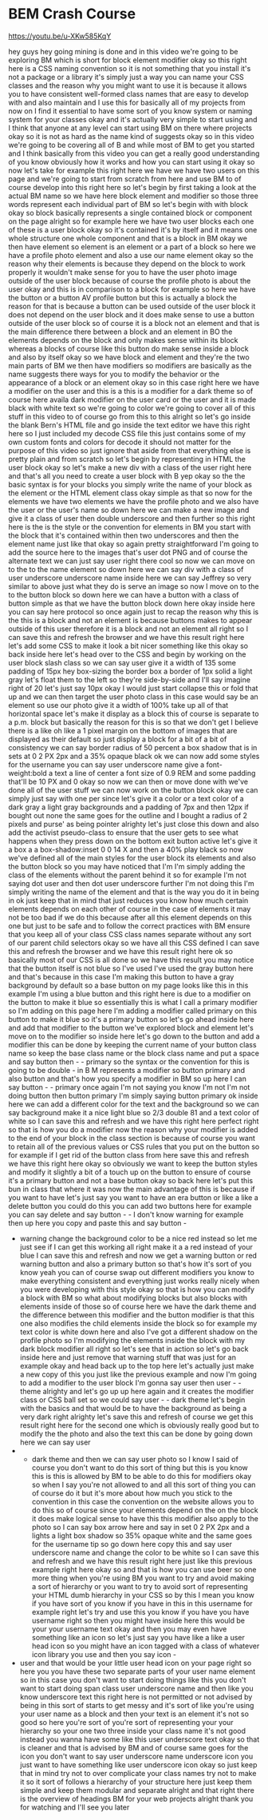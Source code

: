 # BEM Crash Course

https://youtu.be/u-XKw585KqY

hey guys hey going mining is done and in
this video we're going to be exploring
BM which is short for block element
modifier okay so this right here is a
CSS naming convention so it is not
something that you install it's not a
package or a library it's simply just a
way you can name your CSS classes and
the reason why you might want to use it
is because it allows you to have
consistent well-formed class names that
are easy to develop with and also
maintain and I use this for basically
all of my projects from now on I find it
essential to have some sort of you know
system or naming system for your classes
okay and it's actually very simple to
start using and I think that anyone at
any level can start using BM on there
where projects okay so it is not as hard
as the name kind of suggests okay so in
this video we're going to be covering
all of B and while most of BM to get you
started and I think basically from this
video you can get a really good
understanding of you know obviously how
it works and how you can start using it
okay so now let's take for example this
right here we have we have two users on
this page and we're going to start from
scratch from here and use BM to of
course develop into this right here so
let's begin by first taking a look at
the actual BM name so we have here block
element and modifier so those three
words represent each individual part of
BM so let's begin with with block okay
so block basically represents a single
contained block or component on the page
alright so for example here we have two
user blocks each one of these is a user
block okay so it's contained it's by
itself and it means one whole structure
one whole component and that is a block
in BM okay we then have element so
element is an element or a part of a
block so here we have a profile photo
element and also a use our name element
okay so the reason why their elements is
because they depend on the block to work
properly it wouldn't make sense for you
to have the user photo image outside of
the user block because of course the
profile photo is about the user okay and
this is in comparison to a block for
example so here we have the button or a
button AV profile button but this is
actually a block the reason for that is
because a button can be used outside of
the user block it does not depend on the
user block and it does make sense to use
a button outside of the user block so of
course it is a block not an element and
that is the main difference there
between a block and an element in BO the
elements depends on the block and only
makes sense within its block whereas a
blocks of course like this button do
make sense inside a block and also by
itself okay so we have block and element
and they're the two main parts of BM we
then have modifiers so modifiers are
basically as the name suggests there
ways for you to modify the behavior or
the appearance of a block or an element
okay so in this case right here we have
a modifier on the user and this is a
this is a modifier for a dark theme so
of course here availa dark modifier on
the user card or the user and it is made
black with white text so we're going to
color we're going to cover all of this
stuff in this video to of course go from
this to this
alright so let's go inside the blank
Bern's HTML file and go inside the text
editor we have this right here so I just
included my decode CSS file this just
contains some of my own custom fonts and
colors for decode it should not matter
for the purpose of this video so just
ignore that aside from that everything
else is pretty plain and from scratch so
let's begin by representing in HTML the
user block okay so let's make a new div
with a class of the user right here and
that's all you need to create a user
block with B yep okay so the the basic
syntax is for your blocks you simply
write the name of your block as the
element or the HTML element class okay
simple as that
so now for the elements we have two
elements we have the profile photo and
we also have the user or the user's name
so down here we can make a new image and
give it a class of user then double
underscore and then further so this
right here is the is the style or the
convention for elements in BM you start
with the block that it's contained
within then two underscores and then the
element name just like that okay so
again pretty straightforward I'm going
to add the source here to the images
that's user dot PNG and of course the
alternate text we can just say user
right there cool so now we can move on
to the to the name element so down here
we can say div with a class of user
underscore underscore name inside here
we can say Jeffrey so very similar to
above just what they do is serve an
image so now I move on to the to the
button
block so down here we can have a button
with a class of button simple as that
we have the button block down here okay
inside here you can say here protocol so
once again just to recap the reason why
this is the this is a block and not an
element is because buttons makes
to appear outside of this user therefore
it is a block and not an element all
right so I can save this and refresh the
browser and we have this result right
here let's add some CSS to make it look
a bit nicer something like this okay so
back inside here let's head over to the
CSS and begin by working on the user
block slash class so we can say user
give it a width of 135 some padding of
15px
hey box-sizing the border box a border
of 1px solid a light gray let's float
them to the left so they're side-by-side
and I'll say imagine right of 20 let's
just say 10px okay I would just start
collapse this or fold that up and we can
then target the user photo class in this
case would say be an element so use our
photo give it a width of 100% take up
all of that horizontal space let's make
it display as a block this of course is
separate to a p.m. block but basically
the reason for this is so that we don't
get I believe there is a like oh like a
1 pixel margin on the bottom of images
that are displayed as their default so
just display a block for a bit of a bit
of consistency we can say border radius
of 50 percent a box shadow that is in
sets at 0 2 PX 2px and a 35% opaque
black ok we can now add some styles for
the username you can say user underscore
name give a font-weight:bold a text a
line of center a font size of 0.9 REM
and some padding that'll be 10 PX and 0
okay so now we can then or move done
with we've done all of the user stuff we
can now work on the button block okay we
can simply just say with one
per since let's give it a color or a
text color of a dark gray a light gray
backgrounds and a padding of 7px and
then 12px if bought out none the same
goes for the outline and I bought a
radius of 2 pixels and purse' as being
pointer alrighty let's just close this
down and also add the activist
pseudo-class to ensure that the user
gets to see what happens when they press
down on the bottom exit button active
let's give it a box a a box-shadow:inset
0 0 14 X and then a 40% play black so
now we've defined all of the main styles
for the user block its elements and also
the button block so you may have noticed
that I'm I'm simply adding the class of
the elements without the parent behind
it so for example I'm not saying dot
user and then dot user underscore
further I'm not doing this
I'm simply writing the name of the
element and that is the way you do it in
being in ok just keep that in mind that
just reduces you know how much certain
elements depends on each other of course
in the case of elements it may not be
too bad if we do this because after all
this element depends on this one but
just to be safe and to follow the
correct practices with BM
ensure that you keep all of your class
CSS class names separate without any
sort of our parent child selectors okay
so we have all this CSS defined I can
save this and refresh the browser and we
have this result right here ok so
basically most of our CSS is all done so
we have this result you may notice that
the button itself is not blue so I've
used
I've used the gray button here and
that's because in this case I'm making
this button to have a gray background by
default so a base button on my page
looks like this in this example I'm
using a blue button and this right here
is due to a modifier on the button to
make it blue so essentially this is what
I call a primary modifier so I'm adding
on this page here I'm adding a modifier
called primary on this button to make it
blue so it's a primary button so let's
go ahead inside here and add that
modifier to the button we've explored
block and element let's move on to the
modifier so inside here let's go down to
the button and add a modifier this can
be done by keeping the current name of
your button class name so keep the base
class name or the block class name and
put a space and say button then - -
primary so the syntax or the convention
for this is going to be double - in B M
represents a modifier so button primary
and also button and that's how you
specify a modifier in BM so up here I
can say button - - primary once again
I'm not saying you know I'm not I'm not
doing button then button primary I'm
simply saying button primary ok
inside here we can add a different color
for the text and the background so we
can say background make it a nice light
blue so 2/3 double 81 and a text color
of white so I can save this and refresh
and we have this right here perfect
right so that is how you do a modifier
now the reason why your modifier is
added to the end of your block in the
class section is because of course you
want to retain all of the previous
values or CSS rules that you put on the
button so for example if I get rid of
the button class from here save this and
refresh
we have this right here okay so
obviously we want to keep the button
styles and modify it slightly a bit of a
touch up on the button to ensure of
course it's a primary button and not a
base button okay so back here let's put
this bun in class that where it was now
the main advantage of this is because if
you want to have let's just say you want
to have an era button or like a like a
delete button you could do this you can
add two buttons here for example you can
say delete and say button - - I don't
know warning for example then up here
you copy and paste this and say button -

- warning change the background color to
  be a nice red instead so let me just see
  if I can get this working all right
  make it a a red instead of your blue I
  can save this and refresh and now we get
  a warning button or red warning button
  and also a primary button so that's how
  it's sort of you know yeah you can of
  course swap out different modifiers you
  know to make everything consistent and
  everything just works really nicely when
  you were developing with this style okay
  so that is how you can modify a block
  with BM so what about modifying blocks
  but also blocks with elements inside of
  those so of course here we have the dark
  theme and the difference between this
  modifier and the button modifier is that
  this one also modifies the child
  elements inside the block so for example
  my text color is white down here and
  also I've got a different shadow on the
  profile photo
  so I'm modifying the elements inside the
  block with my dark block modifier all
  right so let's see that in action so
  let's go back inside here and just
  remove that warning stuff that was just
  for an example okay and head back up to
  the top here let's actually just make a
  new copy of this you
  just like the previous example and now
  I'm going to add a modifier to the user
  block I'm gonna say user then user - -
  theme alrighty and let's go up up here
  again and it creates the modifier class
  or CSS ball set so we could say user - -
  dark theme let's begin with the basics
  and that would be to have the background
  as being a very dark right alrighty
  let's save this and refresh of course we
  get this result right here for the
  second one which is obviously really
  good but to modify the the photo and
  also the text this can be done by going
  down here we can say user
- - dark theme and then we can say user
    photo so I know I said of course you
    don't want to do this sort of thing but
    this is you know this is this is allowed
    by BM to be able to do this for
    modifiers okay so when I say you're not
    allowed to and all this sort of thing
    you can of course do it but it's more
    about how much you stick to the
    convention in this case the convention
    on the website allows you to do this so
    of course since your elements depend on
    the on the block
    it does make logical sense to have this
    this modifier also apply to the photo so
    I can say box arrow here and say in set
    0 2 PX 2px and a lights a light box
    shadow so 35% opaque white and the same
    goes for the username tip so go down
    here copy this and say user underscore
    name and change the color to be white so
    I can save this and refresh and we have
    this result right here just like this
    previous example right here okay so and
    that is how you can use beer so one more
    thing when you're using BM
    you want to try and avoid making a
    sort of hierarchy or you want to try to
    avoid sort of representing your HTML
    dumb hierarchy in your CSS so by this I
    mean you know if you have sort of you
    know if you have in this in this
    username for example right let's try and
    use this you know if you have you have
    username right so then you might have
    inside here this would be your your
    username text okay and then you may even
    have something like an icon so let's
    just say you have like a like a user
    head icon so you might have an icon
    tagged with a class of whatever icon
    library you use and then you say icon -
- user and that would be your little
  user head icon on your page right so
  here you you have these two separate
  parts of your user name element so in
  this case you don't want to start doing
  things like this you don't want to start
  doing span class user underscore name
  and then like you know underscore text
  this right here is not permitted or not
  advised by being in this sort of starts
  to get messy and it's sort of like
  you're using your user name as a block
  and then your text is an element it's
  not so good so here you're sort of
  you're sort of representing your your
  hierarchy so your one two three inside
  your class name it's not good
  instead you wanna have some like this
  user underscore text okay so that is
  cleaner and that is advised by BM and of
  course same goes for the icon you don't
  want to say user underscore name
  underscore icon you just want to have
  something like user underscore icon okay
  so just keep that in mind
  try not to over complicate your class
  names try not to make it so it sort of
  follows a hierarchy of your structure
  here just keep them simple and keep them
  modular and
  separate alright and that right there is
  the overview of headings BM for your web
  projects
  alright thank you for watching and I'll
  see you later
